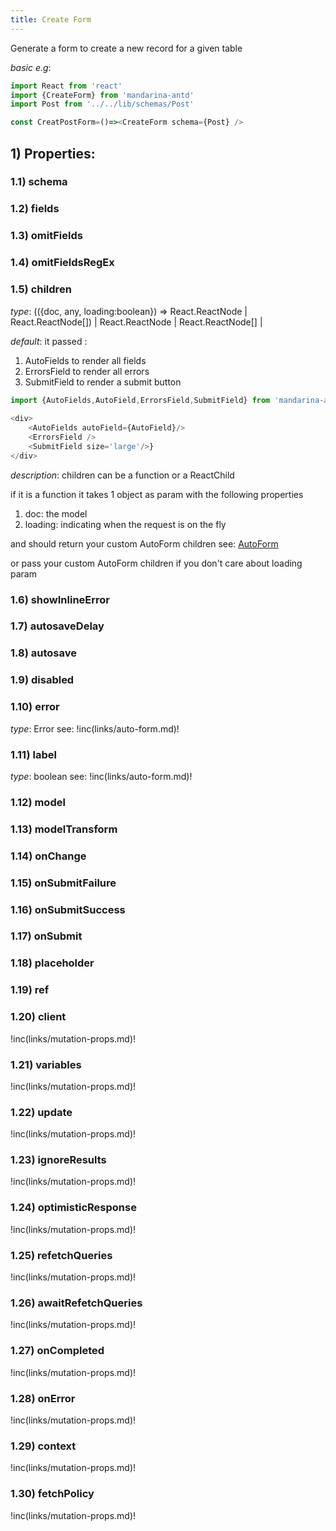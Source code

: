 ```yaml
---
title: Create Form
---
```


Generate a form to create a new record for a given  table

*basic e.g*:
```typescript jsx
import React from 'react'
import {CreateForm} from 'mandarina-antd' 
import Post from '../../lib/schemas/Post' 

const CreatPostForm=()=><CreateForm schema={Post} />
```

## 1) Properties:

### 1.1) schema
### 1.2) fields
### 1.3) omitFields
### 1.4) omitFieldsRegEx

### 1.5) children

*type*:  (({doc, any, loading:boolean}) => React.ReactNode | React.ReactNode[]) | React.ReactNode | React.ReactNode[] | 

*default*: it passed :

1. AutoFields to render all fields 
2. ErrorsField to render all errors 
3. SubmitField to render a submit button

```typescript jsx
import {AutoFields,AutoField,ErrorsField,SubmitField} from 'mandarina-antd'
 
<div>
    <AutoFields autoField={AutoField}/>
    <ErrorsField />
    <SubmitField size='large'/>}
</div>
```

*description*: children can be a function or a ReactChild

if it is a function it takes 1 object as param with the following properties

1. doc: the model
2. loading: indicating when the request is on the fly

and should return your custom AutoForm children see: [AutoForm](https://github.com/vazco/uniforms/blob/master/INTRODUCTION.md#quick-start)

or pass your custom AutoForm children if you don't care about loading param

### 1.6) showInlineError

### 1.7) autosaveDelay

### 1.8) autosave

### 1.9) disabled

### 1.10) error
*type*: Error
see: !inc(links/auto-form.md)!

### 1.11) label
*type*: boolean
see: !inc(links/auto-form.md)!

### 1.12) model

### 1.13) modelTransform

### 1.14) onChange

### 1.15) onSubmitFailure

### 1.16) onSubmitSuccess

### 1.17) onSubmit

### 1.18) placeholder

### 1.19) ref

### 1.20) client
!inc(links/mutation-props.md)!
### 1.21) variables
!inc(links/mutation-props.md)!
### 1.22) update
!inc(links/mutation-props.md)!
### 1.23) ignoreResults
!inc(links/mutation-props.md)!
### 1.24) optimisticResponse
!inc(links/mutation-props.md)!
### 1.25) refetchQueries
!inc(links/mutation-props.md)!
### 1.26) awaitRefetchQueries
!inc(links/mutation-props.md)!
### 1.27) onCompleted
!inc(links/mutation-props.md)!
### 1.28) onError
!inc(links/mutation-props.md)!
### 1.29) context
!inc(links/mutation-props.md)!
### 1.30) fetchPolicy
!inc(links/mutation-props.md)!

